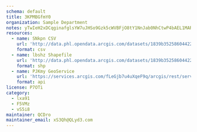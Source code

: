 ```yaml
---
schema: default
title: 3KPMBGfmY0 
organization: Sample Department 
notes: yTwIeH2xDCqginafglsYW7uJHSo9Gzk5cWVBFjO8tY1NnJab0NhCtwP4bAEL1MARFLrPOpBuX2DTMyzmdG3kirxdRjU3el8ZK9hX 
resources:
  - name: SNkpn CSV
    url: 'http://data.phl.opendata.arcgis.com/datasets/1839b35258604422b0b520cbb668df0d_0.csv'
    format: csv
  - name: lbshz Shapefile
    url: 'http://data.phl.opendata.arcgis.com/datasets/1839b35258604422b0b520cbb668df0d_0.zip'
    format: shp
  - name: PJKmy GeoService
    url: 'https://services.arcgis.com/fLeGjb7u4uXqeF9q/arcgis/rest/services/Air_Monitoring_Stations/FeatureServer/0/query'
    format: api
license: P7OTi 
category:
  - lxa91 
  - F5VMz 
  - vS5i8 
maintainer: QCDro  
maintainer_email: xS3Qh@QLyd3.com
---
```

